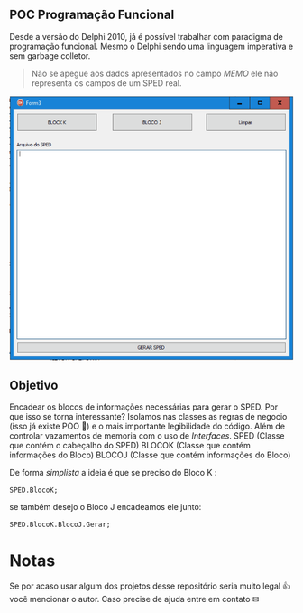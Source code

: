 
## POC Programação Funcional
Desde a versão do Delphi 2010, já é possível trabalhar com paradigma de programação funcional. Mesmo o Delphi sendo uma linguagem imperativa e sem garbage colletor. 

> Não se apegue aos dados apresentados no campo *MEMO* ele não
> representa os campos de um SPED real.

![enter image description here](https://raw.githubusercontent.com/sergiodsiqueira/Delphi/main/Programacao%20Funcional/ProgramacaoFuncional.gif)


## Objetivo
Encadear os blocos de informações necessárias para gerar o SPED. Por que isso se torna interessante? Isolamos nas classes as regras de negocio (isso já existe POO 🚨) e o mais importante legibilidade do código. Além de controlar vazamentos de memoria com o uso de *Interfaces*.
SPED (Classe que contém o cabeçalho do SPED)
BLOCOK (Classe que contém informações do Bloco)
BLOCOJ (Classe que contém informações do Bloco)

De forma *simplista* a ideia é que se preciso do Bloco K :

    SPED.BlocoK;

se também desejo o Bloco J encadeamos ele junto:

    SPED.BlocoK.BlocoJ.Gerar;

# Notas
Se por acaso usar algum dos projetos desse repositório seria muito legal 👍 você mencionar o autor.
Caso precise de ajuda entre em contato ✉
